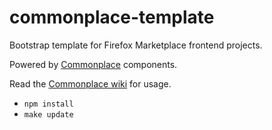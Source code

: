 commonplace-template
====================

Bootstrap template for Firefox Marketplace frontend projects.

Powered by [Commonplace](http://github.com/mozilla/commonplace) components.

Read the [Commonplace wiki](https://github.com/mozilla/commonplace/wiki/_pages)
for usage.

- ```npm install```
- ```make update```
